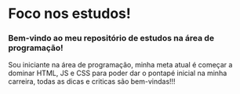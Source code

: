 # Foco nos estudos!

### Bem-vindo ao meu repositório de estudos na área de programação!

Sou iniciante na área de programação, minha meta atual é começar a dominar HTML, JS e CSS para poder dar o pontapé inicial na minha carreira, todas as dicas e criticas são bem-vindas!!!
